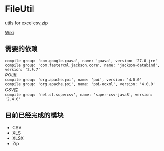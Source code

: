 # FileUtil
utils for excel,csv,zip

[Wiki](https://github.com/Joycai/FileUtil/wiki)

## 需要的依赖
`compile group: 'com.google.guava', name: 'guava', version: '27.0-jre'`  
`compile group: 'com.fasterxml.jackson.core', name: 'jackson-databind', version: '2.9.7'`  
*POI*库  
`compile group: 'org.apache.poi', name: 'poi', version: '4.0.0'`  
`compile group: 'org.apache.poi', name: 'poi-ooxml', version: '4.0.0'`  
*CSV*库  
`compile group: 'net.sf.supercsv', name: 'super-csv-java8', version: '2.4.0'`  

## 目前已经完成的模块
* CSV
* XLS
* XLSX
* Zip
